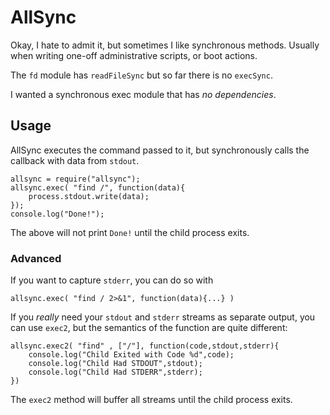 # AllSync

Okay, I hate to admit it, but sometimes I like synchronous methods.
Usually when writing one-off administrative scripts,
or boot actions.

The `fd` module has `readFileSync` but so far there is no `execSync`.

I wanted a synchronous exec module that has _no dependencies_.

## Usage

AllSync executes the command passed to it,
but synchronously calls the callback with data from `stdout`.

    allsync = require("allsync");
    allsync.exec( "find /", function(data){
        process.stdout.write(data);
    });
    console.log("Done!");

The above will not print `Done!` until the child process exits.

### Advanced

If you want to capture `stderr`, you can do so with

    allsync.exec( "find / 2>&1", function(data){...} )

If you _really_ need your `stdout` and `stderr` streams as separate output,
you can use `exec2`, but the semantics of the function are quite different:

    allsync.exec2( "find" , ["/"], function(code,stdout,stderr){
        console.log("Child Exited with Code %d",code);
        console.log("Child Had STDOUT",stdout);
        console.log("Child Had STDERR",stderr);
    })

The `exec2` method will buffer all streams until the child process exits.
